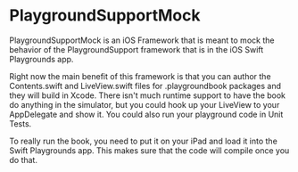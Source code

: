 # PlaygroundSupportMock

PlaygroundSupportMock is an iOS Framework that is meant to mock the behavior of the PlaygroundSupport framework that is in the iOS Swift Playgrounds app.

Right now the main benefit of this framework is that you can author the Contents.swift and LiveView.swift files for .playgroundbook packages and they will build in Xcode.  There isn't much runtime support to have the book do anything in the simulator, but you could hook up your LiveView to your AppDelegate and show it.  You could also run your playground code in Unit Tests.

To really run the book, you need to put it on your iPad and load it into the Swift Playgrounds app.  This makes sure that the code will compile once you do that.
